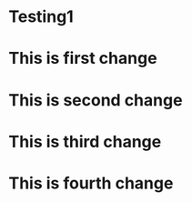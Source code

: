 # Testing1
# This is first change
# This is second change
# This is third change
# This is fourth change
